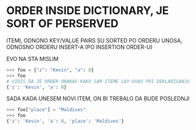# ORDER INSIDE DICTIONARY, JE SORT OF PERSERVED

ITEMI, ODNONO KEY/VALUE PAIRS SU SORTED PO ORDERU UNOSA, ODNOSNO ORDERU INSERT-A (PO INSERTION ORDER-U)

EVO NA STA MISLIM

```py
>>> foo = {"z": "Kevin", "a": 8}
>>> foo
# VIDIS DA JE ORDER ONAKAV KAKO SAM ITEME LAY-OVAO PRI DEKLARISANJU
{'z': 'Kevin', 'a': 8}
```

SADA KADA UNESEM NOVI ITEM, ON BI TREBALO DA BUDE POSLEDNJI

```py
>>> foo["place"] = "Maldives"
>>> foo
{'z': 'Kevin', 'a': 8, 'place': 'Maldives'}
```

